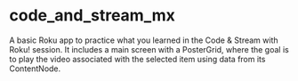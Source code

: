 # code_and_stream_mx
A basic Roku app to practice what you learned in the Code &amp; Stream with Roku! session. It includes a main screen with a PosterGrid, where the goal is to play the video associated with the selected item using data from its ContentNode.
